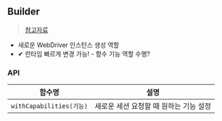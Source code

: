## Builder
> [참고자료](https://www.selenium.dev/selenium/docs/api/javascript/module/selenium-webdriver/index_exports_Builder.html)
- 새로운 WebDriver 인스턴스 생성 역할
- ✔ 런타임 빠르게 변경 가능! - 함수 기능 역할 수행?

### API
|함수명|설명|
|----|------|
|`withCapabilities(기능)`|새로운 세션 요청할 때 원하는 기능 설정|
